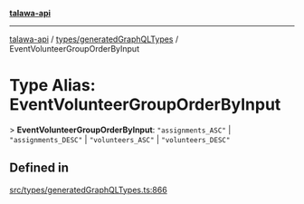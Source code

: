[**talawa-api**](../../../README.md)

***

[talawa-api](../../../modules.md) / [types/generatedGraphQLTypes](../README.md) / EventVolunteerGroupOrderByInput

# Type Alias: EventVolunteerGroupOrderByInput

\> **EventVolunteerGroupOrderByInput**: `"assignments_ASC"` \| `"assignments_DESC"` \| `"volunteers_ASC"` \| `"volunteers_DESC"`

## Defined in

[src/types/generatedGraphQLTypes.ts:866](https://github.com/PalisadoesFoundation/talawa-api/blob/039b0f127fb8caa46d57186ab4b3bb27fe150903/src/types/generatedGraphQLTypes.ts#L866)
